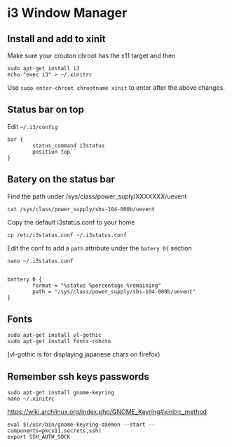 i3 Window Manager
=================

Install and add to xinit
------------------------

Make sure your crouton chroot has the x11 target and then

    sudo apt-get install i3
    echo "exec i3" > ~/.xinitrc

Use ```sudo enter-chroot chrootname xinit``` to enter after the above changes.

Status bar on top
-----------------

Edit ```~/.i3/config```

```
bar {
        status_command i3status
        position top``
}
```


Batery on the status bar
------------------------

Find the path under /sys/class/power_suply/XXXXXXX/uevent

    cat /sys/class/power_supply/sbs-104-000b/uevent

Copy the default i3status.conf to your home

    cp /etc/i3status.conf ~/.i3status.conf
    
Edit the conf to add a ```path``` attribute under the ```batery 0{``` section

    nano ~/.i3status.conf


    battery 0 {
            format = "%status %percentage %remaining"
            path = "/sys/class/power_supply/sbs-104-000b/uevent"
    }


Fonts
---------------------------

    sudo apt-get install vl-gothic
    sudo apt-get install fonts-roboto

(vl-gothic is for displaying japanese chars on firefox)


Remember ssh keys passwords
---------------------------

    sudo apt-get install gnome-keyring
    nano ~/.xinitrc
    
https://wiki.archlinux.org/index.php/GNOME_Keyring#xinitrc_method

```
eval $(/usr/bin/gnome-keyring-daemon --start --components=pkcs11,secrets,ssh)
export SSH_AUTH_SOCK

```